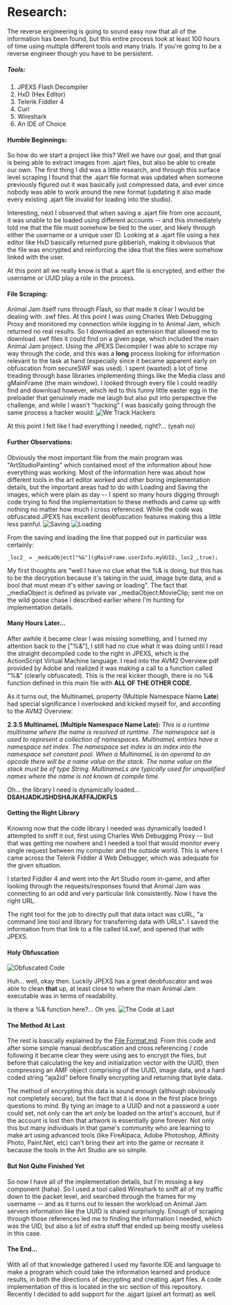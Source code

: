 # Research:
The reverse engineering is going to sound easy now that all of the information has been found, but this entire process took at least 100 hours of time using multiple different tools and many trials. If you're going to be a reverse engineer though you have to be persistent.

##### Tools:
1. JPEXS Flash Decompiler
2. HxD (Hex Editor)
3. Telerik Fiddler 4
4. Curl
5. Wireshark
6. An IDE of Choice

#### Humble Beginnings:
So how do we start a project like this? Well we have our goal, and that goal is being able to extract images from .ajart files, but also be able to create our own. The first thing I did was a little research, and through this surface level scraping I found that the .ajart file format was updated when someone previously figured out it was basically just compressed data, and ever since nobody was able to work around the new format (updating it also made every existing .ajart file invalid for loading into the studio).

Interesting, next I observed that when saving a .ajart file from one account, it was unable to be loaded using different accounts -- and this immediately told me that the file must somehow be tied to the user, and likely through either the username or a unique user ID. Looking at a .ajart file using a hex editor like HxD basically returned pure gibberish, making it obviuous that the file was encrypted and reinforcing the idea that the files were somehow linked with the user.

At this point all we really know is that a .ajart file is encrypted, and either the username or UUID play a role in the process.

#### File Scraping:
Animal Jam itself runs through Flash, so that made it clear I would be dealing with .swf files. At this point I was using Charles Web Debugging Proxy and monitored my connection while logging in to Animal Jam, which returned no real results. So I downloaded an extension that allowed me to download .swf files it could find on a given page, which included the main Animal Jam project. Using the JPEXS Decompiler I was able to scrape my way through the code, and this was a **long** process looking for information relevant to the task at hand (especially since it became apparent early on obfuscation from secureSWF was used). I spent (wasted) a lot of time treading through base libraries implementing things like the Media class and gMainFrame (the main window). I looked through every file I could readily find and download however, which led to this funny little easter egg in the preloader that genuinely made me laugh but also put into perspective the challenge, and while I wasn't "hacking" I was basically going through the same process a hacker would:
![We Track Hackers](images/we_track_hackers.png)

At this point I felt like I had everything I needed, right?... (yeah no)

#### Further Observations:
Obviously the most important file from the main program was "ArtStudioPainting" which contained most of the information about how everything was working. Most of the information here was about how different tools in the art editor worked and other boring implementation details, but the important areas had to do with Loading and Saving the images, which were plain as day -- I spent so many hours digging through code trying to find the implementation to these methods and came up with nothing no matter how much I cross referenced. While the code was obfuscated JPEXS has excellent deobfuscation features making this a little less painful.
![Saving](images/on_save_button.png)
![Loading](images/handle_load.png)

From the saving and loading the line that popped out in particular was certainly:
```
_loc2_ = _mediaObject["%&"](gMainFrame.userInfo.myUUID,_loc2_,true);
```
My first thoughts are "well I have no clue what the %& is doing, but this has to be the decryption because it's taking in the uuid, image byte data, and a bool that must mean it's either saving or loading". The fact that _mediaObject is defined as private var _mediaObject:MovieClip; sent me on the wild goose chase I described earlier where I'm hunting for implementation details.

#### Many Hours Later...
After awhile it became clear I was missing something, and I turned my attention back to the ["%&"], I still had no clue what it was doing until I read the straight decompiled code to the right in JPEXS, which is the ActionScript Virtual Machine language. I read into the AVM2 Overview pdf provided by Adobe and realized it was making a call to a function called "%&" (clearly obfuscated). This is the real kicker though, there is no %& function defined in this main file with **ALL OF THE OTHER CODE.**

As it turns out, the MultinameL property (Multiple Namespace Name **Late**) had special significance I overlooked and kicked myself for, and according to the AVM2 Overview:

**2.3.5 MultinameL (Multiple Namespace Name Late):**
*This is a runtime multiname where the name is resolved at runtime. The namespace set is used to represent a collection of namespaces. MultinameL entries have a namespace set index. The namespace set index is an index into the namespace set constant pool. When a MultinameL is an operand to an opcode there will be a name value on the stack. The name value on the stack must be of type String. MultinameLs are typically used for unqualified names where the name is not known at compile time.*

Oh... the library I need is dynamically loaded... **DSAHJADKJSHDSHAJKAFFAJDKFLS**

#### Getting the Right Library
Knowing now that the code library I needed was dynamically loaded I attempted to sniff it out, first using Charles Web Debugging Proxy -- but that was getting me nowhere and I needed a tool that would monitor every single request between my computer and the outside world. This is where I came across the Telerik Fiddler 4 Web Debugger, which was adequate for the given situation.

I started Fiddler 4 and went into the Art Studio room in-game, and after looking through the requests/responses found that Animal Jam was connecting to an odd and very particular link consistently. Now I have the right URL.

The right tool for the job to directly pull that data intact was cURL, "a command line tool and library for transferring data with URLs". I saved the information from that link to a file called t4.swf, and opened that with JPEXS.

#### Holy Obfuscation
![Obfuscated Code](images/holy_obfuscation_batman.png)

Huh... well, okay then. Luckily JPEXS has a great deobfuscator and was able to clean **that** up, at least close to where the main Animal Jam executable was in terms of readability.

Is there a %& function here?... Oh yes.
![The Code at Last](images/queue_original_halo_theme.png)

#### The Method At Last
The rest is basically explained by the [File Format.md](https://github.com/f1r3fr0st/ajart-studio-edit/blob/master/File%20Format.md). From this code and after some simple manual deobfuscation and cross referencing / code following it became clear they were using aes to encrypt the files, but before that calculating the key and initialization vector with the UUID, then compressing an AMF object comprising of the UUID, image data, and a hard coded string "aja2id" before finally encrypting and returning that byte data.

The method of encrypting this data is sound enough (although obviously not completely secure), but the fact that it is done in the first place brings questions to mind. By tying an image to a UUID and not a password a user could set, not only can the art *only* be loaded on the artist's account, but if the account is lost then that artwork is essentially gone forever. Not only this but many individuals in that game's community who are learning to make art using advanced tools (like FireAlpaca, Adobe Photoshop, Affinity Photo, Paint.Net, etc) can't bring their art into the game or recreate it because the tools in the Art Studio are so simple.

#### But Not Quite Finished Yet
So now I have all of the implementation details, but I'm missing a *key* component (haha). So I used a tool called Wireshark to sniff all of my traffic down to the packet level, and searched through the frames for my username -- and as it turns out to lessen the workload on Animal Jam servers information like the UUID is shared surprisingly. Enough of scraping through those references led me to finding the information I needed, which was the UID, but also a lot of extra stuff that ended up being mostly useless in this case.

#### The End...
With all of that knowledge gathered I used my favorite IDE and language to make a program which could take the information learned and produce results, in both the directions of decrypting and creating .ajart files. A code implementation of this is located in the src section of this repository. Recently I decided to add support for the .ajgart (pixel art format) as well.
